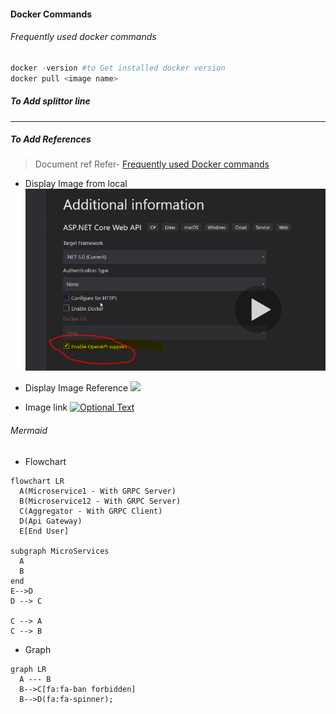 #### Docker Commands
###### Frequently used docker commands
>
```powershell
docker -version #to Get installed docker version
docker pull <image name>
```

##### To Add splittor line
---
##### To Add References
>Document ref
>Refer- [Frequently used Docker commands](../Docker/Containers/Docker-Frequently-Used-Comments.md)

- Display Image from local
![](Versions/RefImages/.net5_openAPISwagar.PNG)

- Display Image Reference
![](http://www.google.com.au/images/nav_logo7.png)


- Image link
[![Optional Text](http://www.google.com.au/images/nav_logo7.png)](http://google.com.au/)

###### Mermaid
* Flowchart
```mermaid
flowchart LR
  A(Microservice1 - With GRPC Server)
  B(Microservice12 - With GRPC Server)
  C(Aggregator - With GRPC Client)
  D(Api Gateway)
  E[End User]

subgraph MicroServices
  A
  B
end
E-->D
D --> C

C --> A
C --> B
```
* Graph
```mermaid
graph LR
  A --- B
  B-->C[fa:fa-ban forbidden]
  B-->D(fa:fa-spinner);
```



[//]: # (Tags: Frequently Used Docker Commands, Docker with interactive Mode, Docker)
[//]: # (Type: Docker - Commands)
[//]: # (Rating: 2)
[//]: # (Languages:powershell,powershell,ini)
[//]: # (ReadyState:Inprogress|Publish)
